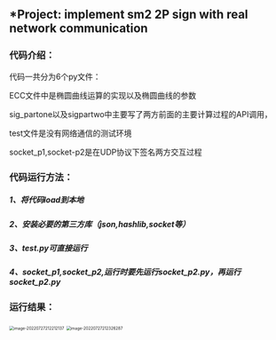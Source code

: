 ## *Project: implement sm2 2P sign with real network communication



### 代码介绍：

代码一共分为6个py文件：

ECC文件中是椭圆曲线运算的实现以及椭圆曲线的参数

sig_partone以及sigpartwo中主要写了两方前面的主要计算过程的API调用，

test文件是没有网络通信的测试环境

socket_p1,socket-p2是在UDP协议下签名两方交互过程

### 代码运行方法：

##### 1、将代码load到本地

##### 2、安装必要的第三方库（json,hashlib,socket等）

##### 3、test.py可直接运行

##### 4、socket_p1,socket_p2,运行时要先运行socket_p2.py，再运行socket_p2.py

### 运行结果：

<img src="C:\Users\amx\AppData\Roaming\Typora\typora-user-images\image-20220727212212137.png" alt="image-20220727212212137" style="zoom: 50%;" />

<img src="C:\Users\amx\AppData\Roaming\Typora\typora-user-images\image-20220727212326287.png" alt="image-20220727212326287" style="zoom:50%;" />





